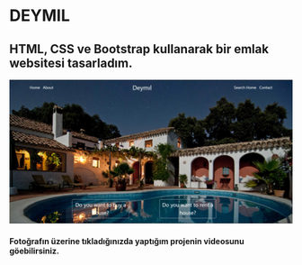 # DEYMIL
## HTML, CSS ve Bootstrap kullanarak bir emlak websitesi tasarladım.
[![estate](https://github.com/damlaervakasal/estate_deymil/blob/master/read.me_pic.png)](https://www.loom.com/share/b5bcc63974544c979eb15b304bceb431)
#### Fotoğrafın üzerine tıkladığınızda yaptığım projenin videosunu göebilirsiniz.

